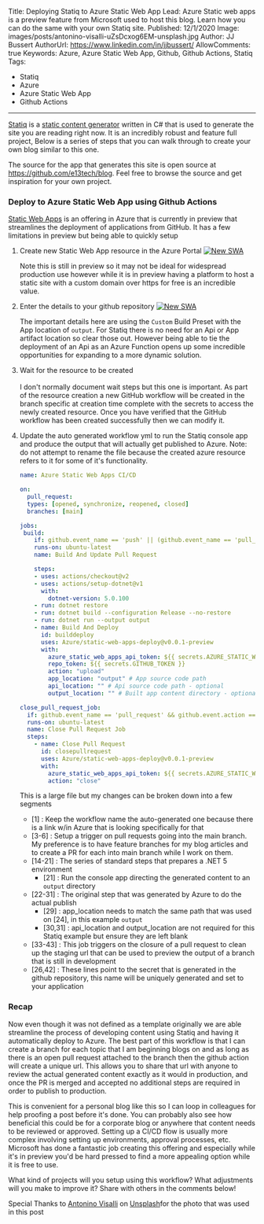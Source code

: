 Title: Deploying Statiq to Azure Static Web App
Lead: Azure Static web apps is a preview feature from Microsoft used to host this blog. Learn how you can do the same with your own Statiq site.
Published: 12/1/2020
Image: images/posts/antonino-visalli-uZsDcxog6EM-unsplash.jpg
Author: JJ Bussert
AuthorUrl: https://www.linkedin.com/in/jjbussert/
AllowComments: true
Keywords: Azure, Azure Static Web App, Github, Github Actions, Statiq
Tags:
 - Statiq
 - Azure
 - Azure Static Web App
 - Github Actions
---
[Statiq](https://statiq.dev/) is a [static content generator](https://en.wikipedia.org/wiki/Web_template_system#Static_site_generators) written in C# that is used to generate the site you are reading right now.  It is an incredibly robust and feature full project, Below is a series of steps that you can walk through to create your own blog similar to this one.  

The source for the app that generates this site is open source at https://github.com/e13tech/blog.  Feel free to browse the source and get inspiration for your own project.

### Deploy to Azure Static Web App using Github Actions

[Static Web Apps](https://azure.microsoft.com/en-us/services/app-service/static/) is an offering in Azure that is currently in preview that streamlines the deployment of applications from GitHub.  It has a few limitations in preview but being able to quickly setup 

1.  Create new Static Web App resource in the Azure Portal
    [![New SWA](/images/posts/azure-swa.png "New SWA")](/images/posts/azure-swa.png)  

    Note this is still in preview so it may not be ideal for widespread production use however while it is in preview having a platform to host a static site with a custom domain over https for free is an incredible value.

2.  Enter the details to your github repository
    [![New SWA](/images/posts/azure-swa-details.png "New SWA")](/images/posts/azure-swa-details.png)  

    The important details here are using the <code>Custom</code> Build Preset with the App location of <code>output</code>. For Statiq there is no need for an Api or App artifact location so clear those out. However being able to tie the deployment of an Api as an Azure Function opens up some incredible opportunities for expanding to a more dynamic solution. 

3. Wait for the resource to be created
<br/><br/>
    I don't normally document wait steps but this one is important.  As part of the resource creation a new GitHub workflow will be created in the branch specific at creation time complete with the secrets to access the newly created resource.  Once you have verified that the GitHub workflow has been created successfully then we can modify it.

4. Update the auto generated workflow yml to run the Statiq console app and produce the output that will actually get published to Azure. Note: do not attempt to rename the file because the created azure resource refers to it for some of it's functionality.
    ```yaml
    name: Azure Static Web Apps CI/CD

    on:
      pull_request:
      types: [opened, synchronize, reopened, closed]
      branches: [main]
    
    jobs:
     build:
        if: github.event_name == 'push' || (github.event_name == 'pull_request' && github.event.action != 'closed')
        runs-on: ubuntu-latest
        name: Build And Update Pull Request
    
        steps:
        - uses: actions/checkout@v2
        - uses: actions/setup-dotnet@v1
          with:
            dotnet-version: 5.0.100
        - run: dotnet restore
        - run: dotnet build --configuration Release --no-restore
        - run: dotnet run --output output
        - name: Build And Deploy
          id: builddeploy
          uses: Azure/static-web-apps-deploy@v0.0.1-preview
          with:
            azure_static_web_apps_api_token: ${{ secrets.AZURE_STATIC_WEB_APPS_API_TOKEN_... }}
            repo_token: ${{ secrets.GITHUB_TOKEN }}
            action: "upload"
            app_location: "output" # App source code path
            api_location: "" # Api source code path - optional
            output_location: "" # Built app content directory - optional
    
    close_pull_request_job:
      if: github.event_name == 'pull_request' && github.event.action == 'closed'
      runs-on: ubuntu-latest
      name: Close Pull Request Job
      steps:
        - name: Close Pull Request
          id: closepullrequest
          uses: Azure/static-web-apps-deploy@v0.0.1-preview
          with:
            azure_static_web_apps_api_token: ${{ secrets.AZURE_STATIC_WEB_APPS_API_TOKEN_... }}
            action: "close"
    ```
    
   This is a large file but my changes can be broken down into a few segments
    * [1] : Keep the workflow name the auto-generated one because there is a link w/in Azure that is looking specifically for that
    * [3-6] : Setup a trigger on pull requests going into the main branch. My preference is to have feature branches for my blog articles and to create a PR for each into main branch while I work on them.
    * [14-21] : The series of standard steps that prepares a .NET 5 environment
      * [21] : Run the console app directing the generated content to an <code>output</code> directory
    * [22-31] : The original step that was generated by Azure to do the actual publish
      * [29] : app_location needs to match the same path that was used on [24], in this example <code>output</code>
      * [30,31] : api_location and output_location are not required for this Statiq example but ensure they are left blank
    * [33-43] : This job triggers on the closure of a pull request to clean up the staging url that can be used to preview the output of a branch that is still in development
    * [26,42] : These lines point to the secret that is generated in the github repository, this name will be uniquely generated and set to your application

### Recap

Now even though it was not defined as a template originally we are able streamline the process of developing content using Statiq and having it automatically deploy to  Azure.  The best part of this workflow is that I can create a branch for each topic that I am beginning blogs on and as long as there is an open pull request attached to the branch then the github action will create a unique url.  This allows you to share that url with anyone to review the actual generated content exactly as it would in production, and once the PR is merged and accepted no additional steps are required in order to publish to production.  

This is convenient for a personal blog like this so I can loop in colleagues for help proofing a post before it's done.  You can probably also see how beneficial this could be for a corporate blog or anywhere that content needs to be reviewed or approved.  Setting up a CI/CD flow is usually more complex involving setting up environments, approval processes, etc.  Microsoft has done a fantastic job creating this offering and especially while it's in preview you'd be hard pressed to find a more appealing option while it is free to use.

What kind of  projects will you setup using this workflow? What adjustments will you make to improve it? Share with others in the comments below!

<span>Special Thanks to <a href="https://unsplash.com/@ninovisalli?utm_source=unsplash&amp;utm_medium=referral&amp;utm_content=creditCopyText">Antonino Visalli</a> on <a href="https://unsplash.com/t/technology?utm_source=unsplash&amp;utm_medium=referral&amp;utm_content=creditCopyText">Unsplash</a>for the photo that was used in this post</span>